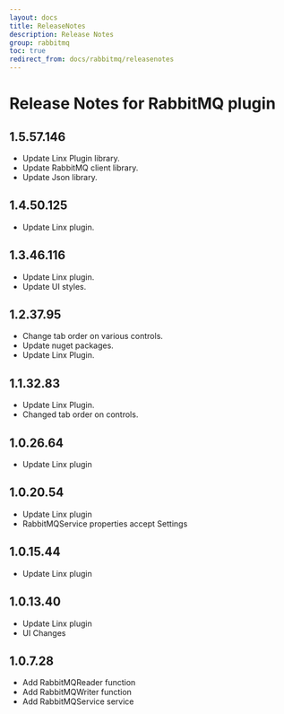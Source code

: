 ```yaml
---
layout: docs
title: ReleaseNotes
description: Release Notes
group: rabbitmq
toc: true
redirect_from: docs/rabbitmq/releasenotes
---
```

# Release Notes for RabbitMQ plugin
<a id="1_5_57_146"></a>
## 1.5.57.146
- Update Linx Plugin library.
- Update RabbitMQ client library.
- Update Json library.

<a id="1_4_50_125"></a>
## 1.4.50.125
- Update Linx plugin.
<a id="1_3_46_116"></a>
## 1.3.46.116
- Update Linx plugin.
- Update UI styles.
<a id="1_2_37_95"></a>
## 1.2.37.95
- Change tab order on various controls.
- Update nuget packages.
- Update Linx Plugin.
<a id="1_1_32_83"></a>
## 1.1.32.83
- Update Linx Plugin.
- Changed tab order on controls.
<a id="1_0_26_64"></a>
## 1.0.26.64
- Update Linx plugin
<a id="1_0_20_54"></a>
## 1.0.20.54
- Update Linx plugin
- RabbitMQService properties accept Settings
<a id="1_0_15_44"></a>
## 1.0.15.44
- Update Linx plugin
<a id="1_0_13_40"></a>
## 1.0.13.40
- Update Linx plugin
- UI Changes
<a id="1_0_7_28"></a>
## 1.0.7.28
- Add RabbitMQReader function
- Add RabbitMQWriter function
- Add RabbitMQService service
